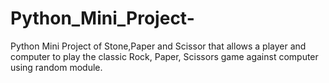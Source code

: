 # Python_Mini_Project-
Python Mini Project of Stone,Paper and Scissor that allows a player and computer to play the classic Rock, Paper, Scissors game against computer using random module.
